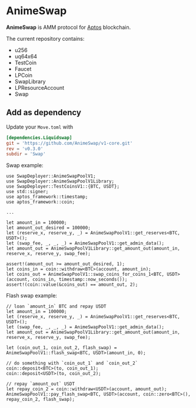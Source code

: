 # AnimeSwap

**AnimeSwap** is AMM protocol for [Aptos](https://www.aptos.com/) blockchain. 

The current repository contains: 

* u256
* uq64x64
* TestCoin
* Faucet
* LPCoin
* SwapLibrary
* LPResourceAccount
* Swap

## Add as dependency

Update your `Move.toml` with

```toml
[dependencies.Liquidswap]
git = 'https://github.com/AnimeSwap/v1-core.git'
rev = 'v0.3.0'
subdir = 'Swap'
```

Swap example:
```move
use SwapDeployer::AnimeSwapPoolV1;
use SwapDeployer::AnimeSwapPoolV1Library;
use SwapDeployer::TestCoinsV1::{BTC, USDT};
use std::signer;
use aptos_framework::timestamp;
use aptos_framework::coin;

...

let amount_in = 100000;
let amount_out_desired = 100000;
let (reserve_x, reserve_y, _) = AnimeSwapPoolV1::get_reserves<BTC, USDT>();
let (swap_fee, _, _, _) = AnimeSwapPoolV1::get_admin_data();
let amount_out = AnimeSwapPoolV1Library::get_amount_out(amount_in, reserve_x, reserve_y, swap_fee);

assert!(amount_out >= amount_out_desired, 1);
let coins_in = coin::withdraw<BTC>(account, amount_in);
let coins_out = AnimeSwapPoolV1::swap_coins_for_coins_1<BTC, USDT>(account, coins_in, timestamp::now_seconds());
assert!(coin::value(&coins_out) == amount_out, 2);
```

Flash swap example:
```move
// loan `amount_in` BTC and repay USDT
let amount_in = 100000;
let (reserve_x, reserve_y, _) = AnimeSwapPoolV1::get_reserves<BTC, USDT>();
let (swap_fee, _, _, _) = AnimeSwapPoolV1::get_admin_data();
let amount_out = AnimeSwapPoolV1Library::get_amount_out(amount_in, reserve_x, reserve_y, swap_fee);

let (coin_out_1, coin_out_2, flash_swap) = AnimeSwapPoolV1::flash_swap<BTC, USDT>(amount_in, 0);

// do something with `coin_out_1` and `coin_out_2`
coin::deposit<BTC>(to, coin_out_1);
coin::deposit<USDT>(to, coin_out_2);

// repay `amount_out` USDT
let repay_coin_2 = coin::withdraw<USDT>(account, amount_out);
AnimeSwapPoolV1::pay_flash_swap<BTC, USDT>(account, coin::zero<BTC>(), repay_coin_2, flash_swap);
```